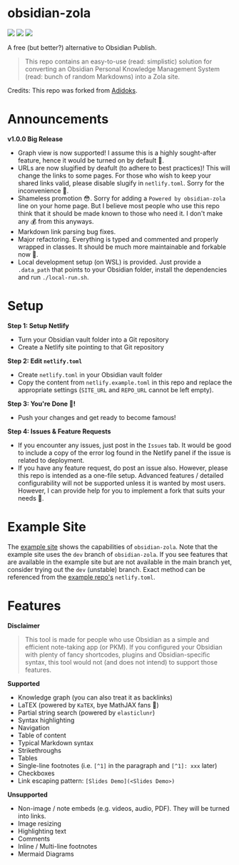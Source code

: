 # obsidian-zola

![](https://img.shields.io/github/v/release/ppeetteerrs/obsidian-zola)
![](https://img.shields.io/github/issues-closed-raw/ppeetteerrs/obsidian-zola)
![](https://img.shields.io/badge/dynamic/json?color=blueviolet&label=today%27s%20views&query=%24.datasets%5B1%5D.values%5B%28%40.length-1%29%5D&url=https%3A%2F%2Fyhype.me%2Fapi%2Fchart%2Frepository_views_count_chart_controller%3FrepositoryNodeId%3DR_kgDOGpHp4A)

A free (but better?) alternative to Obsidian Publish.

> This repo contains an easy-to-use (read: simplistic) solution for converting an Obsidian Personal Knowledge Management System (read: bunch of random Markdowns) into a Zola site.

Credits: This repo was forked from [Adidoks](https://github.com/aaranxu/adidoks).

# Announcements
**v1.0.0 Big Release**
- Graph view is now supported! I assume this is a highly sought-after feature, hence it would be turned on by default 🙂.
- URLs are now slugified by deafult (to adhere to best practices)! This will change the links to some pages. For those who wish to keep your shared links valid, please disable slugify in `netlify.toml`. Sorry for the inconvenience 🙇.
- Shameless promotion 😳. Sorry for adding a `Powered by obsidian-zola` line on your home page. But I believe most people who use this repo think that it should be made known to those who need it. I don't make any 💰 from this anyways.
- Markdown link parsing bug fixes.
- Major refactoring. Everything is typed and commented and properly wrapped in classes. It should be much more maintainable and forkable now 🍴.
- Local development setup (on WSL) is provided. Just provide a `.data_path` that points to your Obsidian folder, install the dependencies and run `./local-run.sh`.


# Setup

**Step 1: Setup Netlify**
- Turn your Obsidian vault folder into a Git repository
- Create a Netlify site pointing to that Git repository

**Step 2: Edit `netlify.toml`**
- Create `netlify.toml` in your Obsidian vault folder
- Copy the content from `netlify.example.toml` in this repo and replace the appropriate settings (`SITE_URL` and `REPO_URL` cannot be left empty). 

**Step 3: You're Done 🎉!**
- Push your changes and get ready to become famous!

**Step 4: Issues & Feature Requests**
- If you encounter any issues, just post in the `Issues` tab. It would be good to include a copy of the error log found in the Netlify panel if the issue is related to deployment.
- If you have any feature request, do post an issue also. However, please this repo is intended as a one-file setup. Advanced features / detailed configurability will not be supported unless it is wanted by most users. However, I can provide help for you to implement a fork that suits your needs 🥂.

# Example Site
The [example site](https://peteryuen.netlify.app/) shows the capabilities of `obsidian-zola`. Note that the example site uses the `dev` branch of `obsidian-zola`. If you see features that are available in the example site but are not available in the main branch yet, consider trying out the `dev` (unstable) branch. Exact method can be referenced from the [example repo's](https://github.com/ppeetteerrs/obsidian-pkm) `netlify.toml`.

# Features 

**Disclaimer**

> This tool is made for people who use Obsidian as a simple and efficient note-taking app (or PKM). If you configured your Obsidian with plenty of fancy shortcodes, plugins and Obsidian-specific syntax, this tool would not (and does not intend) to support those features.

**Supported**
- Knowledge graph (you can also treat it as backlinks)
- LaTEX (powered by `KaTEX`, bye MathJAX fans 👋)
- Partial string search (powered by `elasticlunr`)
- Syntax highlighting
- Navigation
- Table of content
- Typical Markdown syntax
- Strikethroughs
- Tables
- Single-line footnotes (i.e. `[^1]` in the paragraph and `[^1]: xxx` later)
- Checkboxes
- Link escaping pattern: `[Slides Demo](<Slides Demo>)`

**Unsupported**

- Non-image / note embeds (e.g. videos, audio, PDF). They will be turned into links.
- Image resizing
- Highlighting text
- Comments
- Inline / Multi-line footnotes
- Mermaid Diagrams
